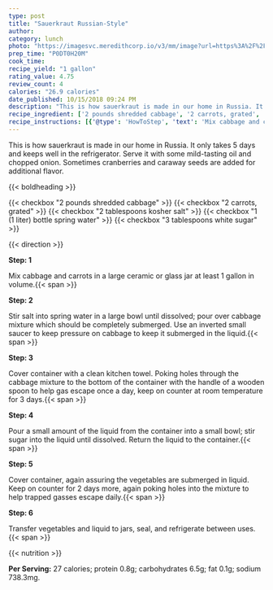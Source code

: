 ```yaml
---
type: post
title: "Sauerkraut Russian-Style"
author: 
category: lunch
photo: "https://imagesvc.meredithcorp.io/v3/mm/image?url=https%3A%2F%2Fimages.media-allrecipes.com%2Fuserphotos%2F1101160.jpg"
prep_time: "P0DT0H20M"
cook_time: 
recipe_yield: "1 gallon"
rating_value: 4.75
review_count: 4
calories: "26.9 calories"
date_published: 10/15/2018 09:24 PM
description: "This is how sauerkraut is made in our home in Russia. It only takes 5 days and keeps well in the refrigerator. Serve it with some mild-tasting oil and chopped onion. Sometimes cranberries and caraway seeds are added for additional flavor."
recipe_ingredient: ['2 pounds shredded cabbage', '2 carrots, grated', '2 tablespoons kosher salt', '1 (1 liter) bottle spring water', '3 tablespoons white sugar']
recipe_instructions: [{'@type': 'HowToStep', 'text': 'Mix cabbage and carrots in a large ceramic or glass jar at least 1 gallon in volume.\n'}, {'@type': 'HowToStep', 'text': 'Stir salt into spring water in a large bowl until dissolved; pour over cabbage mixture which should be completely submerged. Use an inverted small saucer to keep pressure on cabbage to keep it submerged in the liquid.\n'}, {'@type': 'HowToStep', 'text': 'Cover container with a clean kitchen towel. Poking holes through the cabbage mixture to the bottom of the container with the handle of a wooden spoon to help gas escape once a day, keep on counter at room temperature for 3 days.\n'}, {'@type': 'HowToStep', 'text': 'Pour a small amount of the liquid from the container into a small bowl; stir sugar into the liquid until dissolved. Return the liquid to the container.\n'}, {'@type': 'HowToStep', 'text': 'Cover container, again assuring the vegetables are submerged in liquid. Keep on counter for 2 days more, again poking holes into the mixture to help trapped gasses escape daily.\n'}, {'@type': 'HowToStep', 'text': 'Transfer vegetables and liquid to jars, seal, and refrigerate between uses.\n'}]
---
```


This is how sauerkraut is made in our home in Russia. It only takes 5 days and keeps well in the refrigerator. Serve it with some mild-tasting oil and chopped onion. Sometimes cranberries and caraway seeds are added for additional flavor. 

{{< boldheading >}}

{{< checkbox "2 pounds shredded cabbage" >}}
{{< checkbox "2  carrots, grated" >}}
{{< checkbox "2 tablespoons kosher salt" >}}
{{< checkbox "1 (1 liter) bottle spring water" >}}
{{< checkbox "3 tablespoons white sugar" >}}


{{< direction >}}

**Step: 1**

Mix cabbage and carrots in a large ceramic or glass jar at least 1 gallon in volume.{{< span >}}

**Step: 2**

Stir salt into spring water in a large bowl until dissolved; pour over cabbage mixture which should be completely submerged. Use an inverted small saucer to keep pressure on cabbage to keep it submerged in the liquid.{{< span >}}

**Step: 3**

Cover container with a clean kitchen towel. Poking holes through the cabbage mixture to the bottom of the container with the handle of a wooden spoon to help gas escape once a day, keep on counter at room temperature for 3 days.{{< span >}}

**Step: 4**

Pour a small amount of the liquid from the container into a small bowl; stir sugar into the liquid until dissolved. Return the liquid to the container.{{< span >}}

**Step: 5**

Cover container, again assuring the vegetables are submerged in liquid. Keep on counter for 2 days more, again poking holes into the mixture to help trapped gasses escape daily.{{< span >}}

**Step: 6**

Transfer vegetables and liquid to jars, seal, and refrigerate between uses.{{< span >}}

{{< nutrition >}}

**Per Serving:** 27 calories; protein 0.8g; carbohydrates 6.5g; fat 0.1g; sodium 738.3mg.